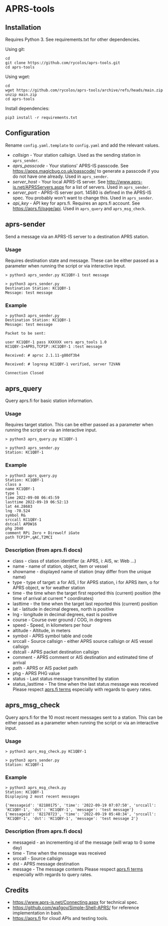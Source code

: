 # APRS-tools
## Installation
Requires Python 3. See requirements.txt for other dependencies.

Using git:
```
cd
git clone https://github.com/rycolos/aprs-tools.git
cd aprs-tools
```
Using wget:
```
cd
wget https://github.com/rycolos/aprs-tools/archive/refs/heads/main.zip
unzip main.zip
cd aprs-tools
```
Install dependencies:
```
pip3 install -r requirements.txt
```
## Configuration
Rename `config.yaml.template` to `config.yaml` and add the relevant values.
* *callsign* - Your station callsign. Used as the sending station in `aprs_sender`.
* *aprs_passcode* - Your stations' APRS-IS passcode. See <https://apps.magicbug.co.uk/passcode/> to generate a passcode if you do not have one already. Used in `aprs_sender`.
* *server_host* - Your local APRS-IS server. See <http://www.aprs-is.net/APRSServers.aspx> for a list of servers. Used in `aprs_sender`.
* *server_port* - APRS-IS server port. 14580 is defined in the APRS-IS spec. You probably won't want to change this. Used in `aprs_sender`.
* *api_key* - API key for aprs.fi. Requires an aprs.fi account. See <https://aprs.fi/page/api>. Used in `aprs_query` and `aprs_msg_check`.
## aprs-sender
Send a message via an APRS-IS server to a destination APRS station.
### Usage
Requires destination state and message. These can be either passed as a parameter when running the script or via interactive input.
```
> python3 aprs_sender.py KC1QBY-1 test message

> python3 aprs_sender.py
Destination Station: KC1QBY-1
Message: test message
```
### Example
```
> python3 aprs_sender.py
Destination Station: KC1QBY-1
Message: test message

Packet to be sent:
 
user KC1QBY-1 pass XXXXXX vers aprs_tools 1.0
KC1QBY-1>APRS,TCPIP::KC1QBY-1 :test message

Received: # aprsc 2.1.11-g80df3b4

Received: # logresp KC1QBY-1 verified, server T2VAN

Connection Closed
```
## aprs_query
Query aprs.fi for basic station information.
### Usage
Requires target station. This can be either passed as a parameter when running the script or via an interactive input.
```
> python3 aprs_query.py KC1QBY-1

> python3 aprs_sender.py
Station: KC1QBY-1
```
### Example
```
> python3 aprs_query.py
Station: KC1QBY-1
class a
name KC1QBY-1
type l
time 2022-09-08 06:45:59
lasttime 2022-09-19 06:52:13
lat 44.28683
lng -70.524
symbol R&
srccall KC1QBY-1
dstcall APDW16
phg 2040
comment RPi Zero + Direwolf iGate
path TCPIP*,qAC,T2MCI
```
### Description (from aprs.fi docs)
* class - class of station identifier (a: APRS, i: AIS, w: Web ...)
* name - name of station, object, item or vessel
* showname - displayed name of station (may differ from the unique name)
* type - type of target: a for AIS, l for APRS station, i for APRS item, o for APRS object, w for weather station
* time - the time when the target first reported this (current) position (the time of arrival at current * coordinates)
* lasttime - the time when the target last reported this (current) position
* lat - latitude in decimal degrees, north is positive
* lng - longitude in decimal degrees, east is positive
* course - Course over ground / COG, in degrees
* speed - Speed, in kilometers per hour
* altitude - Altitude, in meters
* symbol - APRS symbol table and code
* srccall - Source callsign - either APRS source callsign or AIS vessel callsign
* dstcall - APRS packet destination callsign
* comment - APRS comment or AIS destination and estimated time of arrival
* path - APRS or AIS packet path
* phg - APRS PHG value
* status - Last status message transmitted by station
* status_lasttime - The time when the last status message was received
Please respect [aprs.fi terms](https://aprs.fi/page/api) especially with regards to query rates.
## aprs_msg_check
Query aprs.fi for the 10 most recent messages sent to a station. This can be either passed as a parameter when running the script or via an interactive input.
### Usage
```
> python3 aprs_msg_check.py KC1QBY-1

> python3 aprs_sender.py
Station: KC1QBY-1
```
### Example
```
> python3 aprs_msg_check.py
Station: KC1QBY-1
Displaying 2 most recent messages 

{'messageid': '82180175', 'time': '2022-09-19 07:07:50', 'srccall': 'KC1QBY-1', 'dst': 'KC1QBY-1', 'message': 'test message'}
{'messageid': '82178723', 'time': '2022-09-19 05:48:34', 'srccall': 'KC1QBY-1', 'dst': 'KC1QBY-1', 'message': 'test message 2'}
```
### Description (from aprs.fi docs)
* messageid - an incrementing id of the message (will wrap to 0 some day)
* time - Time when the message was received
* srccall - Source callsign
* dst - APRS message destination
* message - The message contents
Please respect [aprs.fi terms](https://aprs.fi/page/api) especially with regards to query rates.
## Credits 
* <https://www.aprs-is.net/Connecting.aspx> for technical spec.
* <https://github.com/wa1gov/Simple-Shell-APRS/> for reference implementation in bash.
* <https://aprs.fi> for cloud APIs and testing tools.

